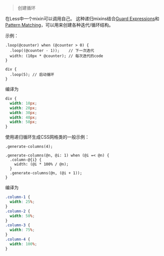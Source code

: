 > 创建循环

在Less中一个mixin可以调用自己。 这种递归mixins结合[Guard Expressions](#mixin-guards-feature)和[Pattern Matching](#mixins-parametric-feature-pattern-matching)，可以用来创建各种迭代/循环结构。

示例：

```less
.loop(@counter) when (@counter > 0) {
  .loop((@counter - 1));    // 下一次迭代
  width: (10px * @counter); // 每次迭代的code
}

div {
  .loop(5); // 启动循环
}
```

编译为

```css
div {
  width: 10px;
  width: 20px;
  width: 30px;
  width: 40px;
  width: 50px;
}
```

使用递归循环生成CSS网格类的一般示例：

```less
.generate-columns(4);

.generate-columns(@n, @i: 1) when (@i =< @n) {
  .column-@{i} {
    width: (@i * 100% / @n);
  }
  .generate-columns(@n, (@i + 1));
}
```

编译为

```css
.column-1 {
  width: 25%;
}
.column-2 {
  width: 50%;
}
.column-3 {
  width: 75%;
}
.column-4 {
  width: 100%;
}
```
